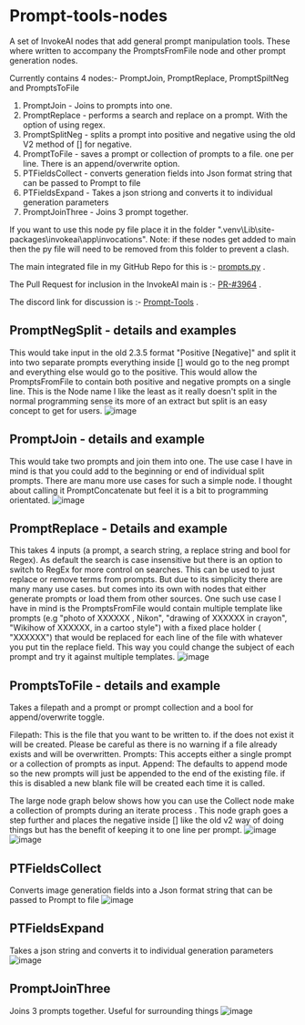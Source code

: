 # Prompt-tools-nodes
A set of InvokeAI nodes that add general prompt manipulation tools.  These where written to accompany the PromptsFromFile node and other prompt generation nodes.

Currently contains 4 nodes:- PromptJoin, PromptReplace, PromptSpiltNeg and PromptsToFile

1. PromptJoin - Joins to prompts into one.
2. PromptReplace - performs a search and replace on a prompt. With the option of using regex.
3. PromptSplitNeg - splits a prompt into positive and negative using the old V2 method of [] for negative.
4. PromptToFile - saves a prompt or collection of prompts to a file. one per line. There is an append/overwrite option.
5. PTFieldsCollect - converts generation fields into Json format string that can be passed to Prompt to file
6. PTFieldsExpand - Takes a json striong and converts it to individual generation parameters
7. PromptJoinThree -  Joins 3 prompt together.

If you want to use this node py file place it in the folder ".venv\Lib\site-packages\invokeai\app\invocations". Note: if these nodes get added to main then the py file will need to be removed from this folder to prevent a clash. 

The main integrated file in my GitHub Repo for this is :- [prompts.py](https://github.com/skunkworxdark/InvokeAI/blob/PromtsFromFile-SupportNodes/invokeai/app/invocations/prompt.py) .

The Pull Request for inclusion in the InvokeAI main is :-  [PR-#3964](https://github.com/invoke-ai/InvokeAI/pull/3964) .

The discord link for discussion is :- [Prompt-Tools](https://discord.com/channels/1020123559063990373/1134084151386058803) .



## PromptNegSplit - details and examples
This would take input in the old 2.3.5 format "Positive [Negative]" and split it into two separate prompts everything inside [] would go to the neg prompt and everything else would go to the positive.  This would allow the PromptsFromFile to contain both positive and negative prompts on a single line. This is the Node name I like the least as it really doesn't split in the normal programming sense its more of an extract but split is an easy concept to get for users.
![image](https://github.com/skunkworxdark/Prompt-tools-nodes/assets/21961335/847f0a96-953d-4dc7-b6e2-a7417f106b99)

## PromptJoin - details and example
This would take two prompts and join them into one. The use case I have in mind is that you could add to the beginning or end of individual split prompts.  There are manu more use cases for such a simple node. I thought about calling it PromptConcatenate but feel it is a bit to programming orientated.
![image](https://github.com/skunkworxdark/Prompt-tools-nodes/assets/21961335/2a4957c7-e703-444f-b1bd-15c1b91393a7)

## PromptReplace - Details and example
This takes 4 inputs (a prompt, a search string,  a replace string and bool for Regex).  As default the search is case insensitive but there is an option to switch to RegEx for more control on searches.
This can be used to just replace or remove terms from prompts. But due to its simplicity there are many many use cases. but comes into its own with nodes that either generate prompts or load them from other sources.
One such use case I have in mind is the PromptsFromFile would contain multiple template like prompts (e.g "photo of XXXXXX , Nikon", "drawing of XXXXXX in crayon", "Wikihow of XXXXXX, in a cartoo style") with a fixed place holder ( "XXXXXX") that would be replaced for each line of the file with whatever you put tin the replace field. This way you could change the subject of each prompt and try it against multiple templates.
![image](https://github.com/skunkworxdark/Prompt-tools-nodes/assets/21961335/3479f673-09c5-4053-a8c9-e9e4ff4bc42e)

## PromptsToFile - details and example
Takes a filepath and a prompt or prompt collection and a bool for append/overwrite toggle.

Filepath:  This is the file that you want to be written to.  if the does not exist it will be created. Please be careful as there is no warning if a file already exists and will be overwritten.
Prompts: This accepts either a single prompt or a collection of prompts as input. 
Append: The defaults to append mode so the new prompts will just be appended to the end of the existing file. if this is disabled a new blank file will be created each time it is called. 

The large node graph below shows how you can use the Collect node make a collection of prompts during an iterate process .  This node graph goes a step further and places the negative inside [] like the old v2 way of doing things but has the benefit of keeping it to one line per prompt.
![image](https://github.com/skunkworxdark/Prompt-tools-nodes/assets/21961335/b483a0e9-bd98-44ef-8c0e-0dc1b884deee)
![image](https://github.com/skunkworxdark/Prompt-tools-nodes/assets/21961335/db82f094-ace7-4450-a418-31af64c01724)

## PTFieldsCollect
Converts image generation fields into a Json format string that can be passed to Prompt to file
![image](https://github.com/skunkworxdark/Prompt-tools-nodes/assets/21961335/3a716fe3-5e7d-41dd-80a2-3055cb4e7daf)

## PTFieldsExpand
Takes a json string and converts it to individual generation parameters
![image](https://github.com/skunkworxdark/Prompt-tools-nodes/assets/21961335/f0d733c1-74f4-4b92-b0c1-a813e7106530)

## PromptJoinThree
Joins 3 prompts together. Useful for surrounding things
![image](https://github.com/skunkworxdark/Prompt-tools-nodes/assets/21961335/d4fa05e1-ef18-44e2-88fd-bbc0ae134e4e)

